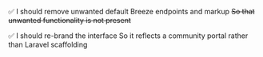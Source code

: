 ✅ I should remove unwanted default Breeze endpoints and markup
~~So that unwanted functionality is not present~~

✅ I should re-brand the interface
So it reflects a community portal rather than Laravel scaffolding
